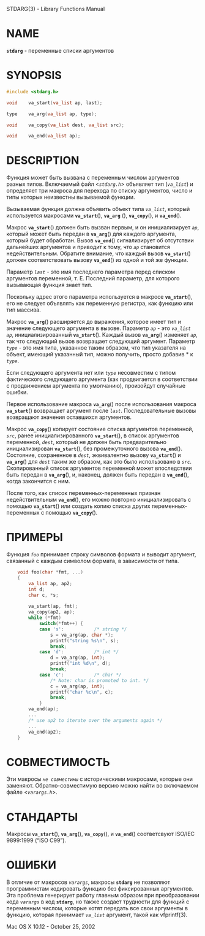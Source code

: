 STDARG(3) - Library Functions Manual

# NAME

**`stdarg`** - переменные списки аргументов

# SYNOPSIS
```c
#include <stdarg.h>

void	va_start(va_list ap, last);

type	va_arg(va_list ap, type);

void	va_copy(va_list dest, va_list src);

void	va_end(va_list ap);
```
# DESCRIPTION

Функция может быть вызвана с переменным числом аргументов разных типов. Включаемый файл <*`stdarg.h`*> объявляет тип (*`va_list`*) и определяет три макроса для перехода по списку аргументов, число и типы которых неизвестны вызываемой функции.

Вызываемая функция должна объявить объект типа *`va_list`*, который используется макросами **`va_start`**(), **`va_arg`** (), **`va_copy`**(), и **`va_end`**().

Макрос **`va_start`**() должен быть вызван первым, и он инициализирует *`ap`*, который может быть передан в **`va_arg`**() для каждого аргумента, который будет обработан. Вызов **`va_end`**() сигнализирует об отсутствии дальнейших аргументов и приводит к тому, что *`ap`* становится недействительным. Обратите внимание, что каждый вызов **`va_start`**() должен соответствовать вызову **`va_end`**() из одной и той же функции.

Параметр *`last`* - это имя последнего параметра перед списком аргументов переменной, т. Е. Последний параметр, для которого вызывающая функция знает тип.

Поскольку адрес этого параметра используется в макросе **`va_start`**(), его не следует объявлять как переменную регистра, как функцию или тип массива.

Макрос **`va_arg`**() расширяется до выражения, которое имеет тип и значение следующего аргумента в вызове. Параметр *`ap`* - это *`va_list`* *`ap`*, инициализированный **`va_start`**(). Каждый вызов **`va_arg`**() изменяет *`ap`*, так что следующий вызов возвращает следующий аргумент. Параметр *`type`* - это имя типа, указанное таким образом, что тип указателя на объект, имеющий указанный тип, можно получить, просто добавив \* к *`type`*.

Если следующего аргумента нет или *`type`* несовместим с типом фактического следующего аргумента (как продвигается в соответствии с продвижением аргумента по умолчанию), произойдут случайные ошибки.

Первое использование макроса **`va_arg`**() после использования макроса **`va_start`**() возвращает аргумент после *`last`*. Последовательные вызовы возвращают значения оставшихся аргументов.

Макрос **`va_copy`**() копирует состояние списка аргументов переменной, *`src`*, ранее инициализированного **`va_start`**(), в список аргументов переменной, *`dest`*, который не должен быть предварительно инициализирован **`va_start`**(), без промежуточного вызова **`va_end`**(). Состояние, сохраненное в *`dest`*, эквивалентно вызову **`va_start`**() и **`va_arg`**() для *`dest`* таким же образом, как это было использовано в *`src`*. Скопированный список аргументов переменной может впоследствии быть передан в **`va_arg`**(), и, наконец, должен быть передан в **`va_end`**(), когда закончится с ним.

После того, как список переменных-переменных признан недействительным **`va_end`**(), его можно повторно инициализировать с помощью **`va_start`**() или создать копию списка других переменных-переменных с помощью **`va_copy`**().

# ПРИМЕРЫ

Функция *`foo`* принимает строку символов формата и выводит аргумент, связанный с каждым символом формата, в зависимости от типа.
```c
	void foo(char *fmt, ...)
	{
		va_list ap, ap2;
		int d;
		char c, *s;
	
		va_start(ap, fmt);
		va_copy(ap2, ap);
		while (*fmt)
			switch(*fmt++) {
			case 's':			/* string */
				s = va_arg(ap, char *);
				printf("string %s\n", s);
				break;
			case 'd':			/* int */
				d = va_arg(ap, int);
				printf("int %d\n", d);
				break;
			case 'c':			/* char */
				/* Note: char is promoted to int. */
				c = va_arg(ap, int);
				printf("char %c\n", c);
				break;
			}
		va_end(ap);
		...
		/* use ap2 to iterate over the arguments again */
		...
		va_end(ap2);
	}
```
# СОВМЕСТИМОСТЬ

Эти макросы *`не совместимы`* с историческими макросами, которые они заменяют. Обратно-совместимую версию можно найти во включаемом файле <*`varargs.h`*>.

# СТАНДАРТЫ

Макросы **`va_start`**(), **`va_arg`**(), **`va_copy`**(), и **`va_end`**() соответсвуют ISO/IEC 9899:1999 (&#8220;ISO&#160;C99&#8221;).

# ОШИБКИ

В отличие от макросов *`varargs`*, макросы **`stdarg`** не позволяют программистам кодировать функцию без фиксированных аргументов. Эта проблема генерирует работу главным образом при преобразовании кода *`varargs`* в код **`stdarg`**, но также создает трудности для функций с переменным числом, которые хотят передать все свои аргументы в функцию, которая принимает *`va_list`* аргумент, такой как vfprintf(3).

Mac OS X 10.12 - October 25, 2002

